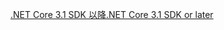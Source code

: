 [<span data-ttu-id="f12b6-101">.NET Core 3.1 SDK 以降</span><span class="sxs-lookup"><span data-stu-id="f12b6-101">.NET Core 3.1 SDK or later</span></span>](https://dotnet.microsoft.com/download/dotnet-core/3.1)
